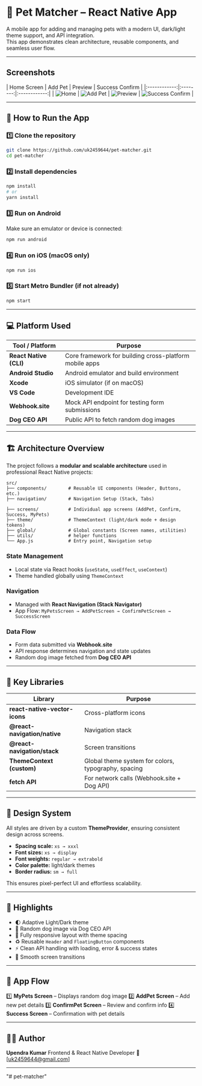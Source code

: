 # 🐾 Pet Matcher – React Native App

A mobile app for adding and managing pets with a modern UI, dark/light theme support, and API integration.  
This app demonstrates clean architecture, reusable components, and seamless user flow.

---


## Screenshots

| Home Screen | Add Pet | Preview | Success Confirm |
|:------------:|:--------:|:------------:|
| ![Home](assets/1.jpg) | ![Add Pet](assets/2.jpg) | ![Preview](assets/3.jpg) | ![Success Confirm](assets/4.jpg) |


---

## 🚀 How to Run the App

### 1️⃣ Clone the repository
```bash
git clone https://github.com/uk2459644/pet-matcher.git
cd pet-matcher
````

### 2️⃣ Install dependencies

```bash
npm install
# or
yarn install
```

### 3️⃣ Run on Android

Make sure an emulator or device is connected:

```bash
npm run android
```

### 4️⃣ Run on iOS (macOS only)

```bash
npm run ios
```

### 5️⃣ Start Metro Bundler (if not already)

```bash
npm start
```

---

## 💻 Platform Used

| Tool / Platform        | Purpose                                                |
| ---------------------- | ------------------------------------------------------ |
| **React Native (CLI)** | Core framework for building cross-platform mobile apps |
| **Android Studio**     | Android emulator and build environment                 |
| **Xcode**              | iOS simulator (if on macOS)                            |
| **VS Code**            | Development IDE                                        |
| **Webhook.site**       | Mock API endpoint for testing form submissions         |
| **Dog CEO API**        | Public API to fetch random dog images                  |

---

## 🏗️ Architecture Overview

The project follows a **modular and scalable architecture** used in professional React Native projects:

```
src/
├── components/        # Reusable UI components (Header, Buttons, etc.)
├── navigation/        # Navigation Setup (Stack, Tabs)

├── screens/           # Individual app screens (AddPet, Confirm, Success, MyPets)
├── theme/             # ThemeContext (light/dark mode + design tokens)
├── global/            # Global constants (Screen names, utilities)
├── utils/             # helper functions
└── App.js             # Entry point, Navigation setup
```

### **State Management**

* Local state via React hooks (`useState`, `useEffect`, `useContext`)
* Theme handled globally using `ThemeContext`

### **Navigation**

* Managed with **React Navigation (Stack Navigator)**
* App Flow:
  `MyPetsScreen → AddPetScreen → ConfirmPetScreen → SuccessScreen`

### **Data Flow**

* Form data submitted via **Webhook.site**
* API response determines navigation and state updates
* Random dog image fetched from **Dog CEO API**

---

## 🧩 Key Libraries

| Library                       | Purpose                                             |
| ----------------------------- | --------------------------------------------------- |
| **react-native-vector-icons** | Cross-platform icons                                |
| **@react-navigation/native**  | Navigation stack                                    |
| **@react-navigation/stack**   | Screen transitions                                  |
| **ThemeContext (custom)**     | Global theme system for colors, typography, spacing |
| **fetch API**                 | For network calls (Webhook.site + Dog API)          |

---

## 🎨 Design System

All styles are driven by a custom **ThemeProvider**, ensuring consistent design across screens.

* **Spacing scale:** `xs → xxxl`
* **Font sizes:** `xs → display`
* **Font weights:** `regular → extrabold`
* **Color palette:** light/dark themes
* **Border radius:** `sm → full`

This ensures pixel-perfect UI and effortless scalability.

---

## 🧠 Highlights

* 🌓 Adaptive Light/Dark theme
* 🐶 Random dog image via Dog CEO API
* 📱 Fully responsive layout with theme spacing
* ♻️ Reusable `Header` and `FloatingButton` components
* ⚡ Clean API handling with loading, error & success states
* 🔁 Smooth screen transitions

---

## 📸 App Flow

1️⃣ **MyPets Screen** – Displays random dog image
2️⃣ **AddPet Screen** – Add new pet details
3️⃣ **ConfirmPet Screen** – Review and confirm info
4️⃣ **Success Screen** – Confirmation with pet details

---

## 🧑‍💻 Author

**Upendra Kumar**
Frontend & React Native Developer
📧 [[uk2459644@gmail.com](uk2459644@gmail.com)]

---
"# pet-matcher" 

